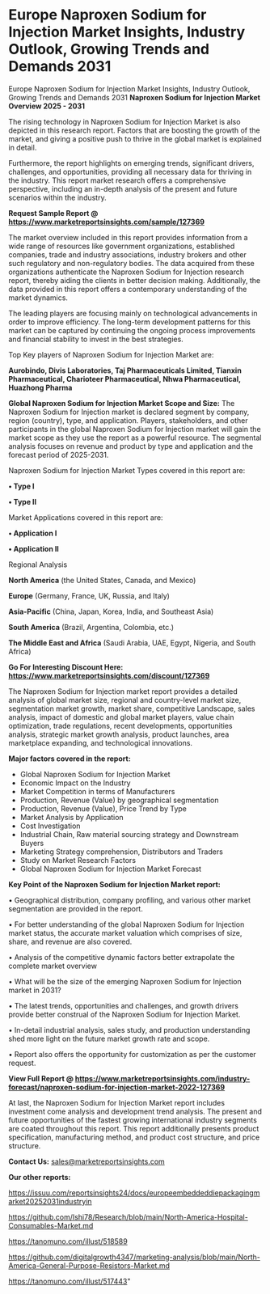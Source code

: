 # Europe Naproxen Sodium for Injection Market Insights, Industry Outlook, Growing Trends and Demands 2031
 Europe Naproxen Sodium for Injection Market Insights, Industry Outlook, Growing Trends and Demands 2031
<Strong> Naproxen Sodium for Injection Market Overview 2025 - 2031</strong>

The rising technology in Naproxen Sodium for Injection Market is also depicted in this research report. Factors that are boosting the growth of the market, and giving a positive push to thrive in the global market is explained in detail.

Furthermore, the report highlights on emerging trends, significant drivers, challenges, and opportunities, providing all necessary data for thriving in the industry. This report market research offers a comprehensive perspective, including an in-depth analysis of the present and future scenarios within the industry.

<strong>Request Sample Report @ <a href=https://www.marketreportsinsights.com/sample/127369>https://www.marketreportsinsights.com/sample/127369</a></strong>

The market overview included in this report provides information from a wide range of resources like government organizations, established companies, trade and industry associations, industry brokers and other such regulatory and non-regulatory bodies. The data acquired from these organizations authenticate the Naproxen Sodium for Injection research report, thereby aiding the clients in better decision making. Additionally, the data provided in this report offers a contemporary understanding of the market dynamics.

The leading players are focusing mainly on technological advancements in order to improve efficiency. The long-term development patterns for this market can be captured by continuing the ongoing process improvements and financial stability to invest in the best strategies.

Top Key players of Naproxen Sodium for Injection Market are:

<strong>Aurobindo, Divis Laboratories, Taj Pharmaceuticals Limited, Tianxin Pharmaceutical, Charioteer Pharmaceutical, Nhwa Pharmaceutical, Huazhong Pharma</strong>

<strong><b>Global Naproxen Sodium for Injection Market Scope and Size:</b></strong>
The Naproxen Sodium for Injection market is declared segment by company, region (country), type, and application. Players, stakeholders, and other participants in the global Naproxen Sodium for Injection market will gain the market scope as they use the report as a powerful resource. The segmental analysis focuses on revenue and product by type and application and the forecast period of 2025-2031.

Naproxen Sodium for Injection Market Types covered in this report are:

<strong>• Type I

• Type II</strong>

Market Applications covered in this report are:

<strong>• Application I

• Application II</strong> 

Regional Analysis

<strong>North America</strong> (the United States, Canada, and Mexico)

<strong>Europe</strong> (Germany, France, UK, Russia, and Italy)

<strong>Asia-Pacific</strong> (China, Japan, Korea, India, and Southeast Asia)

<strong>South America</strong> (Brazil, Argentina, Colombia, etc.)

<strong>The Middle East and Africa</strong> (Saudi Arabia, UAE, Egypt, Nigeria, and South Africa)

<strong>Go For Interesting Discount Here: <a href=https://www.marketreportsinsights.com/discount/127369>https://www.marketreportsinsights.com/discount/127369</a></strong>

The Naproxen Sodium for Injection market report provides a detailed analysis of global market size, regional and country-level market size, segmentation market growth, market share, competitive Landscape, sales analysis, impact of domestic and global market players, value chain optimization, trade regulations, recent developments, opportunities analysis, strategic market growth analysis, product launches, area marketplace expanding, and technological innovations.

<strong><b>Major factors covered in the report:</b></strong>
<ul>
  <li>Global Naproxen Sodium for Injection Market </li>
  <li>Economic Impact on the Industry</li>
  <li>Market Competition in terms of Manufacturers</li>
  <li>Production, Revenue (Value) by geographical segmentation</li>
  <li>Production, Revenue (Value), Price Trend by Type</li>
  <li>Market Analysis by Application</li>
  <li>Cost Investigation</li>
  <li>Industrial Chain, Raw material sourcing strategy and Downstream Buyers</li>
  <li>Marketing Strategy comprehension, Distributors and Traders</li>
  <li>Study on Market Research Factors</li>
  <li>Global Naproxen Sodium for Injection Market Forecast</li>
</ul>

<strong><b>Key Point of the Naproxen Sodium for Injection Market report:</b></strong>

• Geographical distribution, company profiling, and various other market segmentation are provided in the report.

• For better understanding of the global Naproxen Sodium for Injection market status, the accurate market valuation which comprises of size, share, and revenue are also covered.

• Analysis of the competitive dynamic factors better extrapolate the complete market overview

• What will be the size of the emerging Naproxen Sodium for Injection market in 2031?

• The latest trends, opportunities and challenges, and growth drivers provide better construal of the Naproxen Sodium for Injection Market.

• In-detail industrial analysis, sales study, and production understanding shed more light on the future market growth rate and scope.

• Report also offers the opportunity for customization as per the customer request.

<strong><b>View Full Report @ <a href=https://www.marketreportsinsights.com/industry-forecast/naproxen-sodium-for-injection-market-2022-127369>https://www.marketreportsinsights.com/industry-forecast/naproxen-sodium-for-injection-market-2022-127369</a></b></strong>


At last, the Naproxen Sodium for Injection Market report includes investment come analysis and development trend analysis. The present and future opportunities of the fastest growing international industry segments are coated throughout this report. This report additionally presents product specification, manufacturing method, and product cost structure, and price structure.

<strong>Contact Us:</strong>
sales@marketreportsinsights.com

<strong>Our other reports:</strong>

<a href=https://issuu.com/reportsinsights24/docs/europeembeddeddiepackagingmarket20252031industryin>https://issuu.com/reportsinsights24/docs/europeembeddeddiepackagingmarket20252031industryin</a>

<a href=https://github.com/Ishi78/Research/blob/main/North-America-Hospital-Consumables-Market.md>https://github.com/Ishi78/Research/blob/main/North-America-Hospital-Consumables-Market.md</a>

<a href=https://tanomuno.com/illust/518589>https://tanomuno.com/illust/518589</a>

<a href=https://github.com/digitalgrowth4347/marketing-analysis/blob/main/North-America-General-Purpose-Resistors-Market.md>https://github.com/digitalgrowth4347/marketing-analysis/blob/main/North-America-General-Purpose-Resistors-Market.md</a>

<a href=https://tanomuno.com/illust/517443>https://tanomuno.com/illust/517443</a>"
